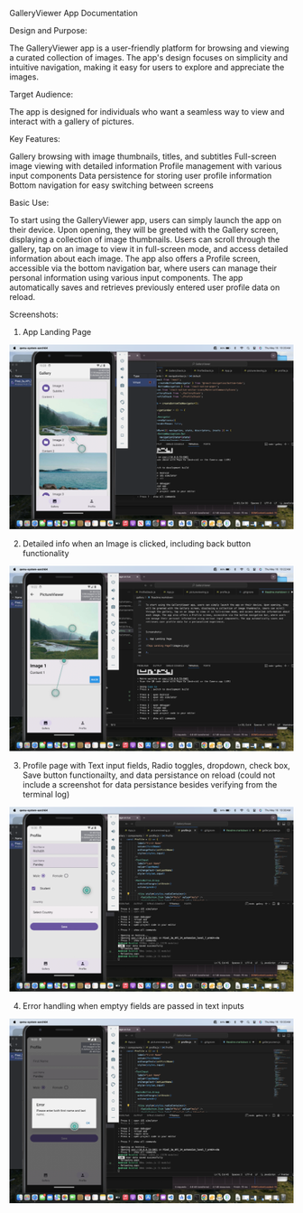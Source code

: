 GalleryViewer App Documentation

Design and Purpose:

The GalleryViewer app is a user-friendly platform for browsing and viewing a curated collection of images. The app's design focuses on simplicity and intuitive navigation, making it easy for users to explore and appreciate the images.

Target Audience:

The app is designed for individuals who want a seamless way to view and interact with a gallery of pictures.

Key Features:

Gallery browsing with image thumbnails, titles, and subtitles
Full-screen image viewing with detailed information
Profile management with various input components
Data persistence for storing user profile information
Bottom navigation for easy switching between screens

Basic Use:

To start using the GalleryViewer app, users can simply launch the app on their device. Upon opening, they will be greeted with the Gallery screen, displaying a collection of image thumbnails. Users can scroll through the gallery, tap on an image to view it in full-screen mode, and access detailed information about each image. The app also offers a Profile screen, accessible via the bottom navigation bar, where users can manage their personal information using various input components. The app automatically saves and retrieves previously entered user profile data on reload.


Screenshots:

1. App Landing Page

![App Landing Page](image-2.png)

2. Detailed info when an Image is clicked, including back button functionality

![Image Clicked](image-3.png)

3. Profile page with Text input fields, Radio toggles, dropdown, check box, Save button functionailty, and data persistance on reload (could not include a screenshot for data persistance besides verifying from the terminal log)

![Profile page](image-5.png)

4. Error handling when emptyy fields are passed in text inputs

![Error Handling](image-6.png)

